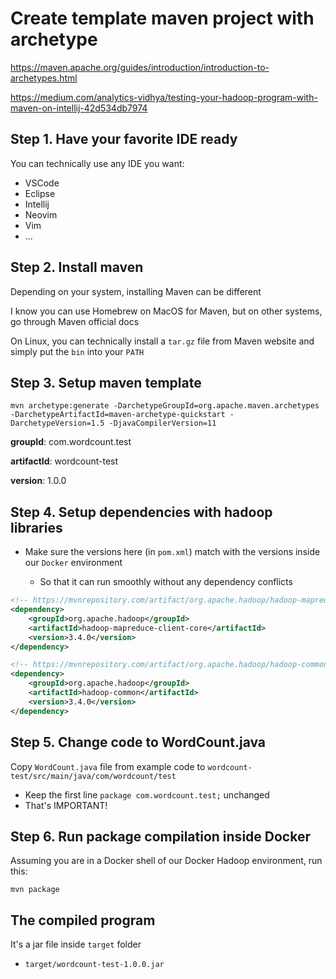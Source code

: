 # Create template maven project with archetype

https://maven.apache.org/guides/introduction/introduction-to-archetypes.html

https://medium.com/analytics-vidhya/testing-your-hadoop-program-with-maven-on-intellij-42d534db7974

## Step 1. Have your favorite IDE ready

You can technically use any IDE you want:

- VSCode
- Eclipse
- Intellij
- Neovim
- Vim
- ...

## Step 2. Install maven

Depending on your system, installing Maven can be different

I know you can use Homebrew on MacOS for Maven, but on other systems, go through Maven official docs

On Linux, you can technically install a `tar.gz` file from Maven website and simply put the `bin` into your `PATH`

## Step 3. Setup maven template

```
mvn archetype:generate -DarchetypeGroupId=org.apache.maven.archetypes -DarchetypeArtifactId=maven-archetype-quickstart -DarchetypeVersion=1.5 -DjavaCompilerVersion=11
```

**groupId**: com.wordcount.test

**artifactId**: wordcount-test

**version**: 1.0.0

## Step 4. Setup dependencies with hadoop libraries

- Make sure the versions here (in `pom.xml`) match with the versions inside our `Docker` environment

  - So that it can run smoothly without any dependency conflicts

```xml
<!-- https://mvnrepository.com/artifact/org.apache.hadoop/hadoop-mapreduce-client-core -->
<dependency>
    <groupId>org.apache.hadoop</groupId>
    <artifactId>hadoop-mapreduce-client-core</artifactId>
    <version>3.4.0</version>
</dependency>

<!-- https://mvnrepository.com/artifact/org.apache.hadoop/hadoop-common -->
<dependency>
    <groupId>org.apache.hadoop</groupId>
    <artifactId>hadoop-common</artifactId>
    <version>3.4.0</version>
</dependency>
```

## Step 5. Change code to WordCount.java

Copy `WordCount.java` file from example code to `wordcount-test/src/main/java/com/wordcount/test`

- Keep the first line `package com.wordcount.test;` unchanged
- That's IMPORTANT!

## Step 6. Run package compilation inside Docker

Assuming you are in a Docker shell of our Docker Hadoop environment, run this:

```
mvn package
```

## The compiled program

It's a jar file inside `target` folder

- `target/wordcount-test-1.0.0.jar`

